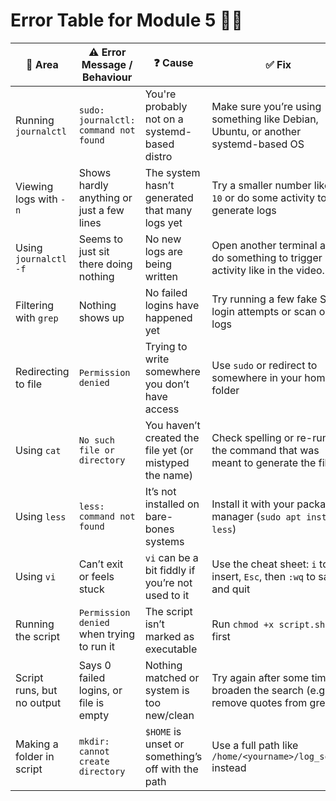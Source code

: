 # Error Table for Module 5 🐱‍💻

| 🧩 Area                         | ⚠️ Error Message / Behaviour                              | ❓ Cause                                                              | ✅ Fix                                                                                   |
|-------------------------------|------------------------------------------------------------|----------------------------------------------------------------------|------------------------------------------------------------------------------------------|
| Running `journalctl`          | `sudo: journalctl: command not found`                      | You're probably not on a systemd-based distro                        | Make sure you’re using something like Debian, Ubuntu, or another systemd-based OS        |
| Viewing logs with `-n`        | Shows hardly anything or just a few lines                  | The system hasn’t generated that many logs yet                       | Try a smaller number like `-n 10` or do some activity to generate logs                   |
| Using `journalctl -f`         | Seems to just sit there doing nothing                      | No new logs are being written                                        | Open another terminal and do something to trigger activity like in the video.        |
| Filtering with `grep`         | Nothing shows up                                           | No failed logins have happened yet                                   | Try running a few fake SSH login attempts or scan older logs                            |
| Redirecting to file           | `Permission denied`                                        | Trying to write somewhere you don’t have access                      | Use `sudo` or redirect to somewhere in your home folder                                  |
| Using `cat`                   | `No such file or directory`                                | You haven’t created the file yet (or mistyped the name)              | Check spelling or re-run the command that was meant to generate the file                |
| Using `less`                  | `less: command not found`                                  | It’s not installed on bare-bones systems                             | Install it with your package manager (`sudo apt install less`)                    |
| Using `vi`                   | Can’t exit or feels stuck                                  | `vi` can be a bit fiddly if you’re not used to it                    | Use the cheat sheet: `i` to insert, `Esc`, then `:wq` to save and quit                   |
| Running the script            | `Permission denied` when trying to run it                  | The script isn’t marked as executable                                | Run `chmod +x script.sh` first                                                           |
| Script runs, but no output    | Says 0 failed logins, or file is empty                     | Nothing matched or system is too new/clean                           | Try again after some time or broaden the search (e.g. remove quotes from grep)          |
| Making a folder in script     | `mkdir: cannot create directory`                           | `$HOME` is unset or something’s off with the path                    | Use a full path like `/home/<yourname>/log_scans` instead                                  |
